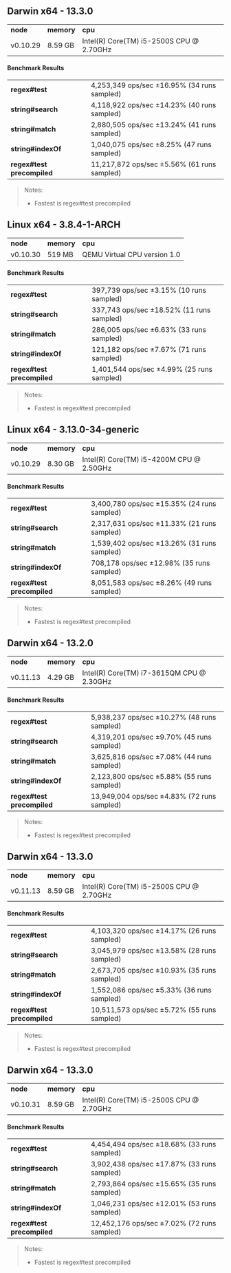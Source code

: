 Darwin x64 - 13.3.0
-----

<table><tr><td><b>node</b></td><td><b>memory</b></td><td><b>cpu</b></td></tr><tr><td>v0.10.29</td><td>8.59 GB</td><td>Intel(R) Core(TM) i5-2500S CPU @ 2.70GHz</td></tr></table>

#### Benchmark Results ####

<table><tr><td><b>regex#test</b></td><td>4,253,349 ops/sec ±16.95% (34 runs sampled)</td></tr><tr><td><b>string#search</b></td><td>4,118,922 ops/sec ±14.23% (40 runs sampled)</td></tr><tr><td><b>string#match</b></td><td>2,880,505 ops/sec ±13.24% (41 runs sampled)</td></tr><tr><td><b>string#indexOf</b></td><td>1,040,075 ops/sec ±8.25% (47 runs sampled)</td></tr><tr><td><b>regex#test precompiled</b></td><td>11,217,872 ops/sec ±5.56% (61 runs sampled)</td></tr></table>

> Notes:
> - Fastest is regex#test precompiled

Linux x64 - 3.8.4-1-ARCH
-----

<table><tr><td><b>node</b></td><td><b>memory</b></td><td><b>cpu</b></td></tr><tr><td>v0.10.30</td><td>519 MB</td><td>QEMU Virtual CPU version 1.0</td></tr></table>

#### Benchmark Results ####

<table><tr><td><b>regex#test</b></td><td>397,739 ops/sec ±3.15% (10 runs sampled)</td></tr><tr><td><b>string#search</b></td><td>337,743 ops/sec ±18.52% (11 runs sampled)</td></tr><tr><td><b>string#match</b></td><td>286,005 ops/sec ±6.63% (33 runs sampled)</td></tr><tr><td><b>string#indexOf</b></td><td>121,182 ops/sec ±7.67% (71 runs sampled)</td></tr><tr><td><b>regex#test precompiled</b></td><td>1,401,544 ops/sec ±4.99% (25 runs sampled)</td></tr></table>

> Notes:
> - Fastest is regex#test precompiled

Linux x64 - 3.13.0-34-generic
-----

<table><tr><td><b>node</b></td><td><b>memory</b></td><td><b>cpu</b></td></tr><tr><td>v0.10.29</td><td>8.30 GB</td><td>Intel(R) Core(TM) i5-4200M CPU @ 2.50GHz</td></tr></table>

#### Benchmark Results ####

<table><tr><td><b>regex#test</b></td><td>3,400,780 ops/sec ±15.35% (24 runs sampled)</td></tr><tr><td><b>string#search</b></td><td>2,317,631 ops/sec ±11.33% (21 runs sampled)</td></tr><tr><td><b>string#match</b></td><td>1,539,402 ops/sec ±13.26% (31 runs sampled)</td></tr><tr><td><b>string#indexOf</b></td><td>708,178 ops/sec ±12.98% (35 runs sampled)</td></tr><tr><td><b>regex#test precompiled</b></td><td>8,051,583 ops/sec ±8.26% (49 runs sampled)</td></tr></table>

> Notes:
> - Fastest is regex#test precompiled

Darwin x64 - 13.2.0
-----

<table><tr><td><b>node</b></td><td><b>memory</b></td><td><b>cpu</b></td></tr><tr><td>v0.11.13</td><td>4.29 GB</td><td>Intel(R) Core(TM) i7-3615QM CPU @ 2.30GHz</td></tr></table>

#### Benchmark Results ####

<table><tr><td><b>regex#test</b></td><td>5,938,237 ops/sec ±10.27% (48 runs sampled)</td></tr><tr><td><b>string#search</b></td><td>4,319,201 ops/sec ±9.70% (45 runs sampled)</td></tr><tr><td><b>string#match</b></td><td>3,625,816 ops/sec ±7.08% (44 runs sampled)</td></tr><tr><td><b>string#indexOf</b></td><td>2,123,800 ops/sec ±5.88% (55 runs sampled)</td></tr><tr><td><b>regex#test precompiled</b></td><td>13,949,004 ops/sec ±4.83% (72 runs sampled)</td></tr></table>

> Notes:
> - Fastest is regex#test precompiled

Darwin x64 - 13.3.0
-----

<table><tr><td><b>node</b></td><td><b>memory</b></td><td><b>cpu</b></td></tr><tr><td>v0.11.13</td><td>8.59 GB</td><td>Intel(R) Core(TM) i5-2500S CPU @ 2.70GHz</td></tr></table>

#### Benchmark Results ####

<table><tr><td><b>regex#test</b></td><td>4,103,320 ops/sec ±14.17% (26 runs sampled)</td></tr><tr><td><b>string#search</b></td><td>3,045,979 ops/sec ±13.58% (28 runs sampled)</td></tr><tr><td><b>string#match</b></td><td>2,673,705 ops/sec ±10.93% (35 runs sampled)</td></tr><tr><td><b>string#indexOf</b></td><td>1,552,086 ops/sec ±5.33% (36 runs sampled)</td></tr><tr><td><b>regex#test precompiled</b></td><td>10,511,573 ops/sec ±5.72% (55 runs sampled)</td></tr></table>

> Notes:
> - Fastest is regex#test precompiled

Darwin x64 - 13.3.0
-----

<table><tr><td><b>node</b></td><td><b>memory</b></td><td><b>cpu</b></td></tr><tr><td>v0.10.31</td><td>8.59 GB</td><td>Intel(R) Core(TM) i5-2500S CPU @ 2.70GHz</td></tr></table>

#### Benchmark Results ####

<table><tr><td><b>regex#test</b></td><td>4,454,494 ops/sec ±18.68% (33 runs sampled)</td></tr><tr><td><b>string#search</b></td><td>3,902,438 ops/sec ±17.87% (33 runs sampled)</td></tr><tr><td><b>string#match</b></td><td>2,793,864 ops/sec ±15.65% (35 runs sampled)</td></tr><tr><td><b>string#indexOf</b></td><td>1,046,231 ops/sec ±12.01% (53 runs sampled)</td></tr><tr><td><b>regex#test precompiled</b></td><td>12,452,176 ops/sec ±7.02% (72 runs sampled)</td></tr></table>

> Notes:
> - Fastest is regex#test precompiled

